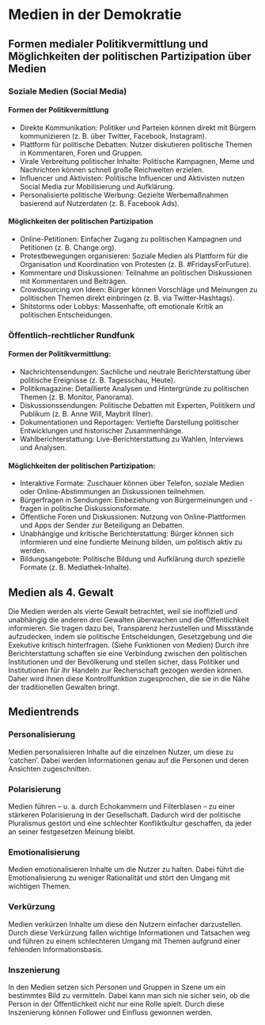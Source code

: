 # Medien in der Demokratie

## Formen medialer Politikvermittlung und Möglichkeiten der politischen Partizipation über Medien

### Soziale Medien (Social Media)

#### Formen der Politikvermittlung

- Direkte Kommunikation: Politiker und Parteien können direkt mit Bürgern kommunizieren (z. B. über Twitter, Facebook, Instagram).
- Plattform für politische Debatten: Nutzer diskutieren politische Themen in Kommentaren, Foren und Gruppen.
- Virale Verbreitung politischer Inhalte: Politische Kampagnen, Meme und Nachrichten können schnell große Reichweiten erzielen.
- Influencer und Aktivisten: Politische Influencer und Aktivisten nutzen Social Media zur Mobilisierung und Aufklärung.
- Personalisierte politische Werbung: Gezielte Werbemaßnahmen basierend auf Nutzerdaten (z. B. Facebook Ads).

#### Möglichkeiten der politischen Partizipation

- Online-Petitionen: Einfacher Zugang zu politischen Kampagnen und Petitionen (z. B. Change.org).
- Protestbewegungen organisieren: Soziale Medien als Plattform für die Organisation und Koordination von Protesten (z. B. #FridaysForFuture).
- Kommentare und Diskussionen: Teilnahme an politischen Diskussionen mit Kommentaren und Beiträgen.
- Crowdsourcing von Ideen: Bürger können Vorschläge und Meinungen zu politischen Themen direkt einbringen (z. B. via Twitter-Hashtags).
- Shitstorms oder Lobbys: Massenhafte, oft emotionale Kritik an politischen Entscheidungen.

### Öffentlich-rechtlicher Rundfunk

#### Formen der Politikvermittlung:

- Nachrichtensendungen: Sachliche und neutrale Berichterstattung über politische Ereignisse (z. B. Tagesschau, Heute).
- Politikmagazine: Detaillierte Analysen und Hintergründe zu politischen Themen (z. B. Monitor, Panorama).
- Diskussionssendungen: Politische Debatten mit Experten, Politikern und Publikum (z. B. Anne Will, Maybrit Illner).
- Dokumentationen und Reportagen: Vertiefte Darstellung politischer Entwicklungen und historischer Zusammenhänge.
- Wahlberichterstattung: Live-Berichterstattung zu Wahlen, Interviews und Analysen.

#### Möglichkeiten der politischen Partizipation:

- Interaktive Formate: Zuschauer können über Telefon, soziale Medien oder Online-Abstimmungen an Diskussionen teilnehmen.
- Bürgerfragen in Sendungen: Einbeziehung von Bürgermeinungen und -fragen in politische Diskussionsformate.
- Öffentliche Foren und Diskussionen: Nutzung von Online-Plattformen und Apps der Sender zur Beteiligung an Debatten.
- Unabhängige und kritische Berichterstattung: Bürger können sich informieren und eine fundierte Meinung bilden, um politisch aktiv zu werden.
- Bildungsangebote: Politische Bildung und Aufklärung durch spezielle Formate (z. B. Mediathek-Inhalte).

## Medien als 4. Gewalt

Die Medien werden als vierte Gewalt betrachtet, weil sie inoffiziell und unabhängig die anderen drei Gewalten überwachen und die Öffentlichkeit informieren. Sie tragen dazu bei, Transparenz herzustellen und Missstände aufzudecken, indem sie politische Entscheidungen, Gesetzgebung und die Exekutive kritisch hinterfragen. (Siehe Funktionen von Medien)
Durch ihre Berichterstattung schaffen sie eine Verbindung zwischen den politischen Institutionen und der Bevölkerung und stellen sicher, dass Politiker und Institutionen für ihr Handeln zur Rechenschaft gezogen werden können. Daher wird ihnen diese Kontrollfunktion zugesprochen, die sie in die Nähe der traditionellen Gewalten bringt.

## Medientrends

### Personalisierung

Medien personalisieren Inhalte auf die einzelnen Nutzer, um diese zu ‘catchen’. Dabei werden Informationen genau auf die Personen und deren Ansichten zugeschnitten.

### Polarisierung

Medien führen – u. a. durch Echokammern und Filterblasen – zu einer stärkeren Polarisierung in der Gesellschaft. Dadurch wird der politische Pluralismus gestört und eine schlechter Konfliktkultur geschaffen, da jeder an seiner festgesetzen Meinung bleibt.

### Emotionalisierung

Medien emotionalisieren Inhalte um die Nutzer zu halten. Dabei führt die Emotionalisierung zu weniger Rationalität und stört den Umgang mit wichtigen Themen.

### Verkürzung

Medien verkürzen Inhalte um diese den Nutzern einfacher darzustellen. Durch diese Verkürzung fallen wichtige Informationen und Tatsachen weg und führen zu einem schlechteren Umgang mit Themen aufgrund einer fehlenden Informationsbasis.

### Inszenierung

In den Medien setzen sich Personen und Gruppen in Szene um ein bestimmtes Bild zu vermitteln. Dabei kann man sich nie sicher sein, ob die Person in der Öffentlichkeit nicht nur eine Rolle spielt. Durch diese Inszenierung können Follower und Einfluss gewonnen werden.
